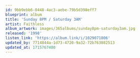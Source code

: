 ```yaml
---
id: 9bb9ebb6-0448-4ac3-aebe-79b5d398eff7
blueprint: album
title: 'Sunday 8PM / Saturday 3AM'
artist: Faithless
album_artwork: images/365albums/sunday8pm-saturday3am.jpg
released: '1998'
listen_link: 'https://album.link/i/1029071806'
updated_by: 7714844a-1d73-4720-9a32-72b763882513
updated_at: 1715767480
---
```

